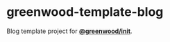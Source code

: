 # greenwood-template-blog
Blog template project for [**@greenwood/init**](https://www.greenwoodjs.io/getting-started/quick-start/#init-package).
